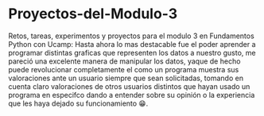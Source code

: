 # Proyectos-del-Modulo-3
Retos, tareas, experimentos y proyectos para el modulo 3 en Fundamentos Python con Ucamp:
Hasta ahora lo mas destacable fue el poder aprender a programar distintas graficas que representen los datos a nuestro gusto, me pareció una excelente manera de manipular los datos, yaque de hecho puede revolucionar completamente el como un programa muestra sus valoraciones ante un usuario siempre que sean solicitadas, tomando en cuenta claro valoraciones de otros usuarios distintos que hayan usado un programa en especifco dando a entender sobre su opinión o la experiencia que les haya dejado su funcionamiento 😁.
